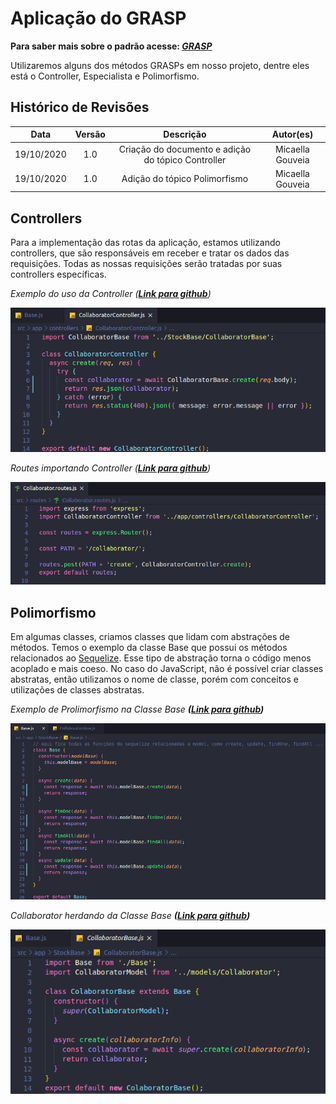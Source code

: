 #  Aplicação do GRASP
**Para saber mais sobre o padrão acesse: [*GRASP*](Project/Estudos/GRASP.md)**

Utilizaremos alguns dos métodos GRASPs em nosso projeto, dentre eles está o Controller, Especialista e Polimorfismo.

## Histórico de Revisões
| Data | Versão | Descrição | Autor(es) |
|:----:|:------:|:---------:|:---------:|
| 19/10/2020 | 1.0 | Criação do documento e adição do tópico Controller | Micaella Gouveia |
| 19/10/2020 | 1.0 | Adição do tópico Polimorfismo | Micaella Gouveia |

## Controllers
Para a implementação das rotas da aplicação, estamos utilizando controllers, que são responsáveis em receber e tratar os dados das requisições. Todas as nossas requisições serão tratadas por suas controllers específicas.

*Exemplo do uso da Controller (**[Link para github](https://github.com/UnBArqDsw/2020.1_G12_Stock_Backend/blob/devel/src/app/controllers/CollaboratorController.js)**)*

![collaboratorController](../assets/padroes/grasp/collaboratorController.png)

*Routes importando Controller (**[Link para github](https://github.com/UnBArqDsw/2020.1_G12_Stock_Backend/blob/devel/src/routes/Collaborator.routes.js)**)*

![collaboratorRoutes](../assets/padroes/grasp/collaboratorRoutes.png)

## Polimorfismo
Em algumas classes, criamos classes que lidam com abstrações de métodos. Temos o exemplo da classe Base que possui os métodos relacionados ao [Sequelize](Modeling/objeto?id=Sequelize). Esse tipo de abstração torna o código menos acoplado e mais coeso. No caso do JavaScript, não é possível criar classes abstratas, então utilizamos o nome de classe, porém com conceitos e utilizações de classes abstratas.

*Exemplo de Prolimorfismo na Classe Base **([Link para github](https://github.com/UnBArqDsw/2020.1_G12_Stock_Backend/blob/devel/src/app/StockBase/Base.js))***

![decoratorBase](../assets/padroes/decorator/decoratorBase.png)

*Collaborator herdando da Classe Base **([Link para github](https://github.com/UnBArqDsw/2020.1_G12_Stock_Backend/blob/devel/src/app/StockBase/CollaboratorBase.js))***

![collaboratorBase](../assets/padroes/decorator/collaboratorBase.png)
